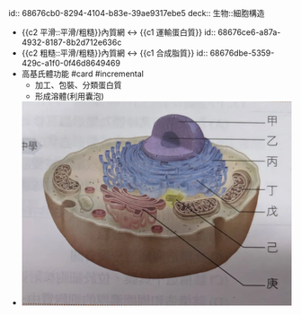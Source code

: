 id:: 68676cb0-8294-4104-b83e-39ae9317ebe5
deck:: 生物::細胞構造

- {{c2 平滑::平滑/粗糙}}內質網 <-> {{c1 運輸蛋白質}}
  id:: 68676ce6-a87a-4932-8187-8b2d712e636c
- {{c2 粗糙::平滑/粗糙}}內質網 <-> {{c1 合成脂質}}
  id:: 68676dbe-5359-429c-a1f0-0f46d8649469
- 高基氏體功能 #card #incremental
	- 加工、包裝、分類蛋白質
	- 形成溶體(利用囊泡)
- ![image.png](../assets/image_1751724643153_0.png)